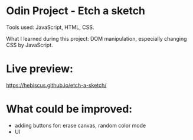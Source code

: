 # Odin Project - Etch a sketch
Tools used: JavaScript, HTML, CSS.

What I learned during this project: DOM manipulation, especially changing CSS by JavaScript.
# Live preview: 
https://hebiscus.github.io/etch-a-sketch/
# What could be improved:
- adding buttons for: erase canvas, random color mode
- UI
